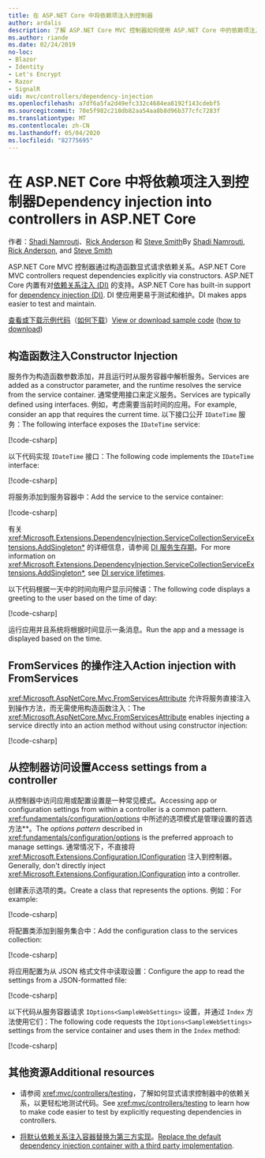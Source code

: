```yaml
---
title: 在 ASP.NET Core 中将依赖项注入到控制器
author: ardalis
description: 了解 ASP.NET Core MVC 控制器如何使用 ASP.NET Core 中的依赖项注入通过构造函数显式请求其依赖项。
ms.author: riande
ms.date: 02/24/2019
no-loc:
- Blazor
- Identity
- Let's Encrypt
- Razor
- SignalR
uid: mvc/controllers/dependency-injection
ms.openlocfilehash: a7df6a5fa2d49efc332c4684ea8192f143cdebf5
ms.sourcegitcommit: 70e5f982c218db82aa54aa8b8d96b377cfc7283f
ms.translationtype: MT
ms.contentlocale: zh-CN
ms.lasthandoff: 05/04/2020
ms.locfileid: "82775695"
---
```

# <a name="dependency-injection-into-controllers-in-aspnet-core"></a><span data-ttu-id="efdae-103">在 ASP.NET Core 中将依赖项注入到控制器</span><span class="sxs-lookup"><span data-stu-id="efdae-103">Dependency injection into controllers in ASP.NET Core</span></span>

<a name="dependency-injection-controllers"></a>

<span data-ttu-id="efdae-104">作者：[Shadi Namrouti](https://github.com/shadinamrouti)、[Rick Anderson](https://twitter.com/RickAndMSFT) 和 [Steve Smith](https://github.com/ardalis)</span><span class="sxs-lookup"><span data-stu-id="efdae-104">By [Shadi Namrouti](https://github.com/shadinamrouti), [Rick Anderson](https://twitter.com/RickAndMSFT), and [Steve Smith](https://github.com/ardalis)</span></span>

<span data-ttu-id="efdae-105">ASP.NET Core MVC 控制器通过构造函数显式请求依赖关系。</span><span class="sxs-lookup"><span data-stu-id="efdae-105">ASP.NET Core MVC controllers request dependencies explicitly via constructors.</span></span> <span data-ttu-id="efdae-106">ASP.NET Core 内置有对[依赖关系注入 (DI)](xref:fundamentals/dependency-injection) 的支持。</span><span class="sxs-lookup"><span data-stu-id="efdae-106">ASP.NET Core has built-in support for [dependency injection (DI)](xref:fundamentals/dependency-injection).</span></span> <span data-ttu-id="efdae-107">DI 使应用更易于测试和维护。</span><span class="sxs-lookup"><span data-stu-id="efdae-107">DI makes apps easier to test and maintain.</span></span>

<span data-ttu-id="efdae-108">[查看或下载示例代码](https://github.com/dotnet/AspNetCore.Docs/tree/master/aspnetcore/mvc/controllers/dependency-injection/sample)（[如何下载](xref:index#how-to-download-a-sample)）</span><span class="sxs-lookup"><span data-stu-id="efdae-108">[View or download sample code](https://github.com/dotnet/AspNetCore.Docs/tree/master/aspnetcore/mvc/controllers/dependency-injection/sample) ([how to download](xref:index#how-to-download-a-sample))</span></span>

## <a name="constructor-injection"></a><span data-ttu-id="efdae-109">构造函数注入</span><span class="sxs-lookup"><span data-stu-id="efdae-109">Constructor Injection</span></span>

<span data-ttu-id="efdae-110">服务作为构造函数参数添加，并且运行时从服务容器中解析服务。</span><span class="sxs-lookup"><span data-stu-id="efdae-110">Services are added as a constructor parameter, and the runtime resolves the service from the service container.</span></span> <span data-ttu-id="efdae-111">通常使用接口来定义服务。</span><span class="sxs-lookup"><span data-stu-id="efdae-111">Services are typically defined using interfaces.</span></span> <span data-ttu-id="efdae-112">例如，考虑需要当前时间的应用。</span><span class="sxs-lookup"><span data-stu-id="efdae-112">For example, consider an app that requires the current time.</span></span> <span data-ttu-id="efdae-113">以下接口公开 `IDateTime` 服务：</span><span class="sxs-lookup"><span data-stu-id="efdae-113">The following interface exposes the `IDateTime` service:</span></span>

[!code-csharp[](dependency-injection/sample/ControllerDI/Interfaces/IDateTime.cs?name=snippet)]

<span data-ttu-id="efdae-114">以下代码实现 `IDateTime` 接口：</span><span class="sxs-lookup"><span data-stu-id="efdae-114">The following code implements the `IDateTime` interface:</span></span>

[!code-csharp[](dependency-injection/sample/ControllerDI/Services/SystemDateTime.cs?name=snippet)]

<span data-ttu-id="efdae-115">将服务添加到服务容器中：</span><span class="sxs-lookup"><span data-stu-id="efdae-115">Add the service to the service container:</span></span>

[!code-csharp[](dependency-injection/sample/ControllerDI/Startup1.cs?name=snippet&highlight=3)]

<span data-ttu-id="efdae-116">有关 <xref:Microsoft.Extensions.DependencyInjection.ServiceCollectionServiceExtensions.AddSingleton*> 的详细信息，请参阅 [DI 服务生存期](xref:fundamentals/dependency-injection#service-lifetimes)。</span><span class="sxs-lookup"><span data-stu-id="efdae-116">For more information on <xref:Microsoft.Extensions.DependencyInjection.ServiceCollectionServiceExtensions.AddSingleton*>, see [DI service lifetimes](xref:fundamentals/dependency-injection#service-lifetimes).</span></span>

<span data-ttu-id="efdae-117">以下代码根据一天中的时间向用户显示问候语：</span><span class="sxs-lookup"><span data-stu-id="efdae-117">The following code displays a greeting to the user based on the time of day:</span></span>

[!code-csharp[](dependency-injection/sample/ControllerDI/Controllers/HomeController.cs?name=snippet)]

<span data-ttu-id="efdae-118">运行应用并且系统将根据时间显示一条消息。</span><span class="sxs-lookup"><span data-stu-id="efdae-118">Run the app and a message is displayed based on the time.</span></span>

## <a name="action-injection-with-fromservices"></a><span data-ttu-id="efdae-119">FromServices 的操作注入</span><span class="sxs-lookup"><span data-stu-id="efdae-119">Action injection with FromServices</span></span>

<span data-ttu-id="efdae-120"><xref:Microsoft.AspNetCore.Mvc.FromServicesAttribute> 允许将服务直接注入到操作方法，而无需使用构造函数注入：</span><span class="sxs-lookup"><span data-stu-id="efdae-120">The <xref:Microsoft.AspNetCore.Mvc.FromServicesAttribute> enables injecting a service directly into an action method without using constructor injection:</span></span>

[!code-csharp[](dependency-injection/sample/ControllerDI/Controllers/HomeController.cs?name=snippet2)]

## <a name="access-settings-from-a-controller"></a><span data-ttu-id="efdae-121">从控制器访问设置</span><span class="sxs-lookup"><span data-stu-id="efdae-121">Access settings from a controller</span></span>

<span data-ttu-id="efdae-122">从控制器中访问应用或配置设置是一种常见模式。</span><span class="sxs-lookup"><span data-stu-id="efdae-122">Accessing app or configuration settings from within a controller is a common pattern.</span></span> <span data-ttu-id="efdae-123"><xref:fundamentals/configuration/options> 中所述的选项模式是管理设置的首选方法\*\*。</span><span class="sxs-lookup"><span data-stu-id="efdae-123">The *options pattern* described in <xref:fundamentals/configuration/options> is the preferred approach to manage settings.</span></span> <span data-ttu-id="efdae-124">通常情况下，不直接将 <xref:Microsoft.Extensions.Configuration.IConfiguration> 注入到控制器。</span><span class="sxs-lookup"><span data-stu-id="efdae-124">Generally, don't directly inject <xref:Microsoft.Extensions.Configuration.IConfiguration> into a controller.</span></span>

<span data-ttu-id="efdae-125">创建表示选项的类。</span><span class="sxs-lookup"><span data-stu-id="efdae-125">Create a class that represents the options.</span></span> <span data-ttu-id="efdae-126">例如：</span><span class="sxs-lookup"><span data-stu-id="efdae-126">For example:</span></span>

[!code-csharp[](dependency-injection/sample/ControllerDI/Models/SampleWebSettings.cs?name=snippet)]

<span data-ttu-id="efdae-127">将配置类添加到服务集合中：</span><span class="sxs-lookup"><span data-stu-id="efdae-127">Add the configuration class to the services collection:</span></span>

[!code-csharp[](dependency-injection/sample/ControllerDI/Startup.cs?highlight=4&name=snippet1)]

<span data-ttu-id="efdae-128">将应用配置为从 JSON 格式文件中读取设置：</span><span class="sxs-lookup"><span data-stu-id="efdae-128">Configure the app to read the settings from a JSON-formatted file:</span></span>

[!code-csharp[](dependency-injection/sample/ControllerDI/Program.cs?name=snippet&range=10-15)]

<span data-ttu-id="efdae-129">以下代码从服务容器请求 `IOptions<SampleWebSettings>` 设置，并通过 `Index` 方法使用它们：</span><span class="sxs-lookup"><span data-stu-id="efdae-129">The following code requests the `IOptions<SampleWebSettings>` settings from the service container and uses them in the `Index` method:</span></span>

[!code-csharp[](dependency-injection/sample/ControllerDI/Controllers/SettingsController.cs?name=snippet)]

## <a name="additional-resources"></a><span data-ttu-id="efdae-130">其他资源</span><span class="sxs-lookup"><span data-stu-id="efdae-130">Additional resources</span></span>

* <span data-ttu-id="efdae-131">请参阅 <xref:mvc/controllers/testing>，了解如何显式请求控制器中的依赖关系，以更轻松地测试代码。</span><span class="sxs-lookup"><span data-stu-id="efdae-131">See <xref:mvc/controllers/testing> to learn how to make code easier to test by explicitly requesting dependencies in controllers.</span></span>

* <span data-ttu-id="efdae-132">[将默认依赖关系注入容器替换为第三方实现](xref:fundamentals/dependency-injection#default-service-container-replacement)。</span><span class="sxs-lookup"><span data-stu-id="efdae-132">[Replace the default dependency injection container with a third party implementation](xref:fundamentals/dependency-injection#default-service-container-replacement).</span></span>
